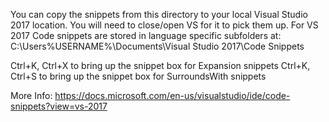 You can copy the snippets from this directory to your local Visual Studio 2017 location. You will need to close/open VS for it to pick them up.
For VS 2017 Code snippets are stored in language specific subfolders at: C:\Users\%USERNAME%\Documents\Visual Studio 2017\Code Snippets

Ctrl+K, Ctrl+X to bring up the snippet box for Expansion snippets
Ctrl+K, Ctrl+S to bring up the snippet box for SurroundsWith snippets
	
	
More Info: https://docs.microsoft.com/en-us/visualstudio/ide/code-snippets?view=vs-2017
	
